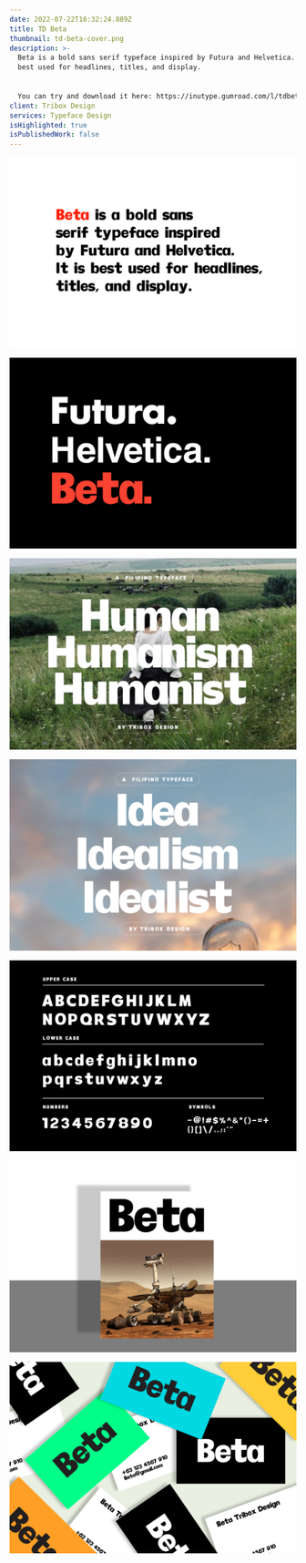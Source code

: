 ```yaml
---
date: 2022-07-22T16:32:24.889Z
title: TD Beta
thumbnail: td-beta-cover.png
description: >-
  Beta is a bold sans serif typeface inspired by Futura and Helvetica. It is
  best used for headlines, titles, and display.


  You can try and download it here: https://inutype.gumroad.com/l/tdbeta
client: Tribox Design
services: Typeface Design
isHighlighted: true
isPublishedWork: false
---
```

![](td-beta-2.png)

![](td-beta-3.png)

![](td-beta-4-.jpg)

![](td-beta-5.png)

![](td-beta-6.png)

![](td-beta-7.png)

![](td-beta-8.png)